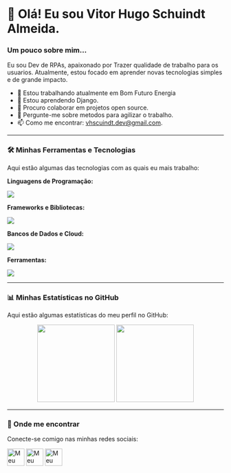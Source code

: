 # 👋 Olá! Eu sou Vitor Hugo Schuindt Almeida.

### Um pouco sobre mim...

Eu sou Dev de RPAs, apaixonado por Trazer qualidade de trabalho para os usuarios. Atualmente, estou focado em aprender novas tecnologias simples e de grande impacto.

- 🔭 Estou trabalhando atualmente em Bom Futuro Energia
- 🌱 Estou aprendendo Django.
- 👯 Procuro colaborar em projetos open source.
- 💬 Pergunte-me sobre metodos para agilizar o trabalho.
- 📫 Como me encontrar: vhscuindt.dev@gmail.com.

---

### 🛠️ Minhas Ferramentas e Tecnologias

Aqui estão algumas das tecnologias com as quais eu mais trabalho:

**Linguagens de Programação:**
<p align="left">
  <a href="https://skillicons.dev">
    <img src="https://skillicons.dev/icons?i=python,js,ts,java,csharp" />
  </a>
</p>

**Frameworks e Bibliotecas:**
<p align="left">
  <a href="https://skillicons.dev">
    <img src="https://skillicons.dev/icons?i=react,nextjs,vue,django,flask,selenium" />
  </a>
</p>

**Bancos de Dados e Cloud:**
<p align="left">
  <a href="https://skillicons.dev">
    <img src="https://skillicons.dev/icons?i=postgres,mysql,mongodb,docker,aws,azure" />
  </a>
</p>

**Ferramentas:**
<p align="left">
  <a href="https://skillicons.dev">
    <img src="https://skillicons.dev/icons?i=git,github,vscode,figma,postman" />
  </a>
</p>

---

### 📊 Minhas Estatísticas no GitHub

Aqui estão algumas estatísticas do meu perfil no GitHub:

<p align="center">
  <img height="180em" src="https://github-readme-stats.vercel.app/api?username=VHSchuindt&show_icons=true&theme=dracula&include_all_commits=true&count_private=true"/>
  <img height="180em" src="https://github-readme-stats.vercel.app/api/top-langs/?username=VHSchuindt&layout=compact&langs_count=7&theme=dracula"/>
</p>

---

### 🔗 Onde me encontrar

Conecte-se comigo nas minhas redes sociais:

<p align="left">
  <a href="https://linkedin.com/in/vitor-hugo-schuindt-3279a5232" target="blank"><img align="center" src="https://skillicons.dev/icons?i=linkedin" alt="Meu LinkedIn" height="40" width="40" /></a>
  <a href="mailto:vhscuindt.dev@gmail.com" target="blank"><img align="center" src="https://skillicons.dev/icons?i=gmail" alt="Meu Email" height="40" width="40" /></a>
  <a href="https://instagram.com/vhs_chuindt" target="blank"><img align="center" src="https://skillicons.dev/icons?i=instagram" alt="Meu Instagram" height="40" width="40" /></a>
</p>
